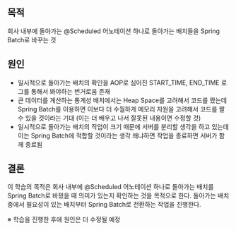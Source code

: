 ## 목적
회사 내부에 돌아가는 @Scheduled 어노테이션 하나로 돌아가는 배치들을 Spring Batch로 바꾸는 것

## 원인
- 일시적으로 돌아가는 배치의 확인을 AOP로 심어진 START_TIME, END_TIME 로그를 통해서 봐야하는 번거로움 존재
- 큰 데이터를 계산하는 통계성 배치에서는 Heap Space를 고려해서 코드를 짰는데 Spring Batch를 이용하면 이보다 더 수월하게 메모리 자원을 고려해서 코드를 짤 수 있을 것이라는 기대 (이는 더 배우고 나서 잘못된 내용이면 수정할 것)
- 일시적으로 돌아가는 배치의 작업이 크기 때문에 서버를 분리할 생각을 하고 있는데 이는 Spring Batch에 적합할 것이라는 생각 왜냐하면 작업을 종료하면 서버가 함께 종료됨

## 결론
이 학습의 목적은 회사 내부에 @Scheduled 어노테이션 하나로 돌아가는 배치를 Spring Batch로 바꿨을 때 의미가 있는지 확인하는 것을 목적으로 한다.
돌아가는 배치 중에서 필요성이 있는 배치부터 Spring Batch로 전환하는 작업을 진행한다.


※ 학습을 진행한 후에 원인은 더 수정될 예정
